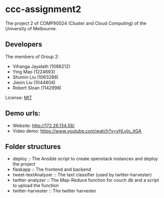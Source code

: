 ccc-assignment2
===============================

The project 2 of COMP90024 (Cluster and Cloud Computing) of the University of Melbourne.

## Developers

The members of Group 2:

- Vihanga Jayalath (1088212)
- Ying Mao (1224693)
- Shumin Liu (1063288)
- Jiexin Liu (1044804)
- Robert Sloan (1142998)

License: [MIT](./LICENSE)

## Demo urls:

- Website: http://172.26.134.58/
- Video demo: https://www.youtube.com/watch?v=vHLvIn_jtGA

## Folder structures

- deploy :: The Ansible script to create openstack instances and deploy the project
- flaskapp :: The frontend and backend
- tweet-textAnalyser :: The text classifier (used by twitter-harvester)
- twitter-analyzer :: The Map-Reduce function for couch db and a script to upload the function
- twitter-harvester :: The twitter harvester
